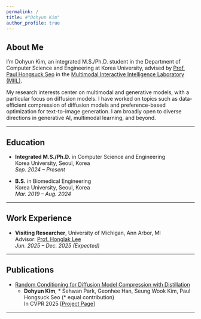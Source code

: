 ```yaml
---
permalink: /
title: #"Dohyun Kim"
author_profile: true
---
```


## About Me

I’m Dohyun Kim, an integrated M.S./Ph.D. student in the Department of Computer Science and Engineering at Korea University, advised by [Prof. Paul Hongsuck Seo](https://phseo.github.io) in the [Multimodal Interactive Intelligence Laboratory (MIIL)](https://miil.korea.ac.kr).

My research interests center on multimodal and generative models, with a particular focus on diffusion models. I have worked on topics such as data-efficient compression of diffusion models and preference-based optimization for text-to-image generation. I am broadly open to diverse directions in generative AI, multimodal learning, and beyond.

---

## Education

- **Integrated M.S./Ph.D.** in Computer Science and Engineering  
  Korea University, Seoul, Korea  
  *Sep. 2024 – Present*

- **B.S.** in Biomedical Engineering  
  Korea University, Seoul, Korea  
  *Mar. 2019 – Aug. 2024*

---

## Work Experience

- **Visiting Researcher**, University of Michigan, Ann Arbor, MI <br>
  Advisor: [Prof. Honglak Lee](https://web.eecs.umich.edu/~honglak/)  
  *Jun. 2025 – Dec. 2025 (Expected)* 

---

## Publications

- [Random Conditioning for Diffusion Model Compression with Distillation](https://arxiv.org/abs/2504.02011)  
  * **Dohyun Kim**, * Sehwan Park, Geonhee Han, Seung Wook Kim, Paul Hongsuck Seo (* equal contribution)  
  In CVPR 2025 [[Project Page](https://dohyun-as.github.io/Random-Conditioning)]
  
---


